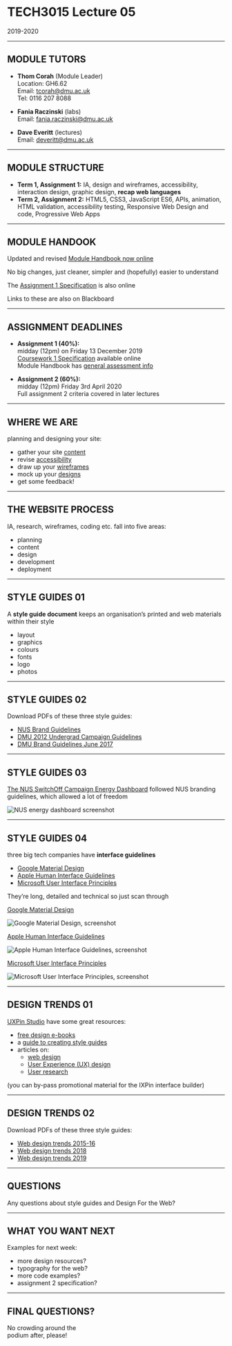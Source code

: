 # TECH3015 Lecture 05

2019-2020

---

## MODULE TUTORS

- **Thom Corah** (Module Leader)  
Location: GH6.62  
Email: tcorah@dmu.ac.uk  
Tel: 0116 207 8088

- **Fania Raczinski** (labs)  
Email: fania.raczinski@dmu.ac.uk

- **Dave Everitt** (lectures)  
Email: deveritt@dmu.ac.uk

---

## MODULE STRUCTURE

- **Term 1, Assignment 1:** IA, design and wireframes, accessibility, interaction design, graphic design, **recap web languages**
- **Term 2, Assignment 2:** HTML5, CSS3, JavaScript ES6, APIs, animation, HTML validation, accessibility testing, Responsive Web Design and code, Progressive Web Apps

---

## MODULE HANDOOK

Updated and revised [Module Handbook now online](https://daveeveritt.github.io/TECH3015/module-handbook.html)

No big changes, just cleaner, simpler and (hopefully) easier to understand

The [Assignment 1 Specification](https://daveeveritt.github.io/TECH3015/coursework-01.html) is also online

Links to these are also on Blackboard

---

## ASSIGNMENT DEADLINES

- **Assignment 1 (40%):**  
midday (12pm) on Friday 13 December 2019  
[Coursework 1 Specification](https://daveeveritt.github.io/TECH3015/coursework-01.html) available online  
Module Handbook has [general assessment info](https://daveeveritt.github.io/TECH3015/module-handbook.html#assessment)

- **Assignment 2 (60%):**  
midday (12pm) Friday 3rd April 2020  
Full assignment 2 criteria covered in later lectures

---

## WHERE WE ARE

planning and designing your site:

  - gather your site [content](https://fania.github.io/presents/?DaveEveritt_TECH3015_lecture-03#/20)
  - revise [accessibility](https://fania.github.io/presents/?DaveEveritt_TECH3015_lecture-03#/5)
  - draw up your [wireframes](https://fania.github.io/presents/?DaveEveritt_TECH3015_lecture-03#/21)
  - mock up your [designs](https://fania.github.io/presents/?DaveEveritt_TECH3015_lecture-04#/6)
  - get some feedback!

---

## THE WEBSITE PROCESS

IA, research, wireframes, coding etc. fall into five areas:

- planning
- content
- design
- development
- deployment


<!-- .slide: data-background-image="https://raw.githubusercontent.com/DaveEveritt/TECH3015/master/imgs/website-process.png" data-background-size="contain" -->

---

## STYLE GUIDES **01**

A **style guide document** keeps an organisation’s printed and web materials within their style

- layout
- graphics
- colours
- fonts
- logo
- photos


<!-- .slide: data-background-image="https://raw.githubusercontent.com/DaveEveritt/TECH3015/master/imgs/design/guides/nus-style-guide.png" data-background-size="contain" -->


<!-- .slide: data-background-image="https://raw.githubusercontent.com/DaveEveritt/TECH3015/master/imgs/design/guides/dmu-ug-campaign-2012.png" data-background-size="contain" -->


<!-- .slide: data-background-image="https://raw.githubusercontent.com/DaveEveritt/TECH3015/master/imgs/design/guides/dmu-style-guide-2017.png" data-background-size="contain" -->

---

## STYLE GUIDES **02**

Download PDFs of these three style guides:

- [NUS Brand Guidelines](https://raw.githubusercontent.com/DaveEveritt/TECH3015/master/pdf/nus-guidelines-oct13.pdf)
- [DMU 2012 Undergrad Campaign Guidelines](https://raw.githubusercontent.com/DaveEveritt/TECH3015/master/pdf/ug-2012-campaign-guidelines.pdf)
- [DMU Brand Guidelines June 2017](https://raw.githubusercontent.com/DaveEveritt/TECH3015/master/pdf/dmu-brand-guidelines-june-2017.pdf)

---

## STYLE GUIDES **03**
<!-- .slide: class="crammed" -->

[The NUS SwitchOff Campaign Energy Dashboard](https://switchoff.nus.org.uk/) followed NUS branding guidelines, which allowed a lot of freedom

![NUS energy dashboard screenshot](https://raw.githubusercontent.com/DaveEveritt/TECH3015/master/imgs/design/guides/saves-home-screen-oct2019.png)


<!-- .slide: data-background-image="https://raw.githubusercontent.com/DaveEveritt/TECH3015/master/imgs/design/guides/saves-cambridge-amiresponsive.png" data-background-size="contain" -->


<!-- .slide: data-background-image="https://raw.githubusercontent.com/DaveEveritt/TECH3015/master/imgs/design/guides/saves-cambridge-bigscreen-amiresponsive.png" data-background-size="contain" -->


<!-- .slide: data-background-image="https://raw.githubusercontent.com/DaveEveritt/TECH3015/master/imgs/design/guides/saves-home-screen-amiresponsive-nov2017.png" data-background-size="contain" -->

---

## STYLE GUIDES **04**

three big tech companies have **interface guidelines**

- [Google Material Design](https://material.io/design/introduction/)
- [Apple Human Interface Guidelines](https://developer.apple.com/design/human-interface-guidelines/)
- [Microsoft User Interface Principles](https://docs.microsoft.com/en-us/windows/win32/appuistart/-user-interface-principles)

They’re long, detailed and technical so just scan through


<!-- .slide: class="crammed" -->
[Google Material Design](https://material.io/design/introduction/)

![Google Material Design, screenshot](https://raw.githubusercontent.com/DaveEveritt/TECH3015/master/imgs/design/guides/google-material-design.png)


<!-- .slide: class="crammed" -->
[Apple Human Interface Guidelines](https://developer.apple.com/design/human-interface-guidelines/)

![Apple Human Interface Guidelines, screenshot](https://raw.githubusercontent.com/DaveEveritt/TECH3015/master/imgs/design/guides/apple-interface-guidelines.png)


<!-- .slide: class="crammed" -->
[Microsoft User Interface Principles](https://docs.microsoft.com/en-us/windows/win32/appuistart/-user-interface-principles)

![Microsoft User Interface Principles, screenshot](https://raw.githubusercontent.com/DaveEveritt/TECH3015/master/imgs/design/guides/microsoft-ui-principles.png)

---

## DESIGN TRENDS **01**

[UXPin Studio](https://www.uxpin.com/studio/) have some great resources:

- [free design e-books](https://www.uxpin.com/studio/ebooks/)
- a [guide to creating style guides](https://www.uxpin.com/studio/blog/everything-content-styleguides/)
- articles on:
    - [web design](https://www.uxpin.com/studio/blog/category/web-design/)
    - [User Experience (UX) design](https://www.uxpin.com/studio/blog/category/ux-design/)
    - [User research](https://www.uxpin.com/studio/blog/category/user-research/)

(you can by-pass promotional material for the IXPin interface builder)

---

## DESIGN TRENDS **02**

Download PDFs of these three style guides:

- [Web design trends 2015-16](https://raw.githubusercontent.com/DaveEveritt/TECH3015/master/pdf/uxpin-web-design-trends-2015-16.pdf)
- [Web design trends 2018](https://raw.githubusercontent.com/DaveEveritt/TECH3015/master/pdf/uxpin-web-design-trends-2018.pdf)
- [Web design trends 2019](https://raw.githubusercontent.com/DaveEveritt/TECH3015/master/pdf/uxpin-web-design-trends-2019.pdf)

---

## QUESTIONS

Any questions about style guides and Design For the Web?

---

## WHAT YOU WANT NEXT

Examples for next week:

- more design resources?
- typography for the web?
- more code examples?
- assignment 2 specification?

---

## FINAL QUESTIONS?

No crowding around the  
podium after, please!



